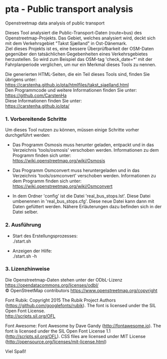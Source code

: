 # pta - Public transport analysis
Openstreetmap data analysis of public transport

Dieses Tool analysiert die Public-Transport-Daten (route=bus) des Openstreetmap-Projekts. Das Gebiet, welches analysiert wird, deckt sich mit dem Verkehrsgebiet "Takst Sjælland" in Ost-Dänemark.  
Ziel dieses Projekts ist es, eine bessere Überprüfbarkeit der OSM-Daten gegenüber den tatsächlichen Gegebenheiten eines Verkehrsgebietes herzustellen. So wird zum Beispiel das OSM-tag 'check_date=*' mit der Fahrplanperiode verglichen, um nur ein Merkmal dieses Tools zu nennen.

Die generierten HTML-Seiten, die ein Teil dieses Tools sind, finden Sie übrigens unter:  
https://carstenha.github.io/pta/htmlfiles/takst_sjaelland.html  
Den Programmcode und weitere Informationen finden Sie unter:  
https://github.com/CarstenHa  
Diese Informationen finden Sie unter:  
https://carstenha.github.io/pta/

### 1. Vorbereitende Schritte

Um dieses Tool nutzen zu können, müssen einige Schritte vorher durchgeführt werden:

* Das Programm Osmosis muss herunter geladen, entpackt und in das Verzeichnis 'tools/osmosis' verschoben werden. Informationen zu dem Programm finden sich unter:  
https://wiki.openstreetmap.org/wiki/Osmosis

* Das Programm Osmconvert muss heruntergeladen und in das Verzeichnis 'tools/osmconvert' verschoben werden. Informationen zu dem Programm finden sich unter:  
https://wiki.openstreetmap.org/wiki/Osmconvert

* In dem Ordner 'config' ist die Datei 'real_bus_stops.lst'. Diese Datei umbenennen in 'real_bus_stops.cfg'. Diese neue Datei kann dann mit Daten gefüttert werden. Nähere Erläuterungen dazu befinden sich in der Datei selber.

### 2. Ausführung

* Start des Erstellungsprozesses:  
    ./start.sh

* Anzeigen der Hilfe:  
    ./start.sh -h

### 3. Lizenzhinweise

Die Openstreetmap-Daten stehen unter der ODbL-Lizenz https://opendatacommons.org/licenses/odbl/  
© OpenStreetMap contributors https://www.openstreetmap.org/copyright

Font Rubik: Copyright 2015 The Rubik Project Authors (https://github.com/googlefonts/rubik). The font is licensed under the SIL Open Font License.  
http://scripts.sil.org/OFL

Font Awesome: Font Awesome by Dave Gandy (http://fontawesome.io). The font is licensed under the SIL Open Font License 1.1 (http://scripts.sil.org/OFL). CSS files are licensed under MIT License (http://opensource.org/licenses/mit-license.html)


Viel Spaß!

